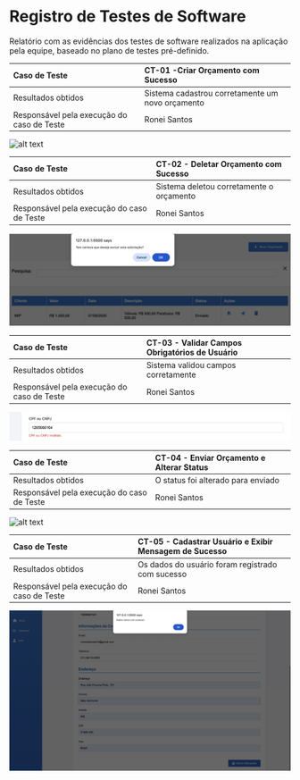 # Registro de Testes de Software

Relatório com as evidências dos testes de software realizados na aplicação pela equipe, baseado no plano de testes pré-definido.

| Caso de Teste                              | CT-01 -Criar Orçamento com Sucesso               |
| :----------------------------------------- | :----------------------------------------------- |
| Resultados obtidos                         | Sistema cadastrou corretamente um novo orçamento |
| Responsável pela execução do caso de Teste | Ronei Santos                                     |

![alt text](./img/orçamento_cadastrado.png)

| Caso de Teste                              | CT-02 - Deletar Orçamento com Sucesso    |
| :----------------------------------------- | :--------------------------------------- |
| Resultados obtidos                         | Sistema deletou corretamente o orçamento |
| Responsável pela execução do caso de Teste | Ronei Santos                             |

![alt text](./img/confirmaçao_delecao_orçamento.png)

| Caso de Teste                              | CT-03 - Validar Campos Obrigatórios de Usuário |
| :----------------------------------------- | :--------------------------------------------- |
| Resultados obtidos                         | Sistema validou campos corretamente            |
| Responsável pela execução do caso de Teste | Ronei Santos                                   |

![alt text](./img/valida_dados_cadastro.png)

| Caso de Teste                              | CT-04 - Enviar Orçamento e Alterar Status |
| :----------------------------------------- | :---------------------------------------- |
| Resultados obtidos                         | O status foi alterado para enviado        |
| Responsável pela execução do caso de Teste | Ronei Santos                              |

![alt text](./img/orçamento_enviado.png)

| Caso de Teste                              | CT-05 - Cadastrar Usuário e Exibir Mensagem de Sucesso |
| :----------------------------------------- | :----------------------------------------------------- |
| Resultados obtidos                         | Os dados do usuário foram registrado com sucesso       |
| Responsável pela execução do caso de Teste | Ronei Santos                                           |

![alt text](./img/usuario_cadastrado.png)
